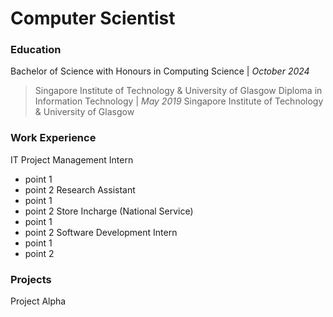 # Computer Scientist

### Education
Bachelor of Science with Honours in Computing Science | _October 2024_
> Singapore Institute of Technology & University of Glasgow
Diploma in Information Technology | _May 2019_
> Singapore Institute of Technology & University of Glasgow

### Work Experience
IT Project Management Intern
- point 1
- point 2
Research Assistant
- point 1
- point 2
Store Incharge (National Service)
- point 1
- point 2
Software Development Intern
- point 1
- point 2

### Projects
Project Alpha
